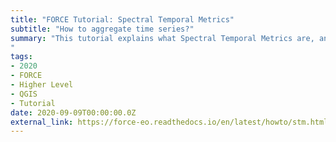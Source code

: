 ```yaml
---
title: "FORCE Tutorial: Spectral Temporal Metrics"
subtitle: "How to aggregate time series?"
summary: "This tutorial explains what Spectral Temporal Metrics are, and how to generate them using the Time Series Analysis (TSA) submodule of the FORCE Higher Level Processing system (HLPS).
"
tags:
- 2020
- FORCE
- Higher Level
- QGIS
- Tutorial
date: 2020-09-09T00:00:00.0Z
external_link: https://force-eo.readthedocs.io/en/latest/howto/stm.html
---
```

